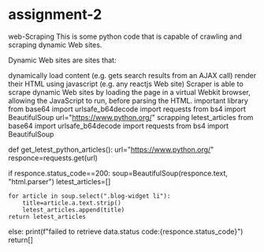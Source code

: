 # assignment-2
web-Scraping
This is some python code that is capable of crawling and scraping dynamic Web sites.

Dynamic Web sites are sites that:

dynamically load content (e.g. gets search results from an AJAX call)
render their HTML using javascript (e.g. any reactjs Web site)
Scraper is able to scrape dynamic Web sites by loading the page in a virtual Webkit browser, allowing the JavaScript to run, before parsing the HTML. important library from base64 import urlsafe_b64decode import requests from bs4 import BeautifulSoup url="https://www.python.org/" scrapping letest_articles from base64 import urlsafe_b64decode import requests from bs4 import BeautifulSoup

def get_letest_python_articles(): url="https://www.python.org/" responce=requests.get(url)

if responce.status_code==200:
    soup=BeautifulSoup(responce.text, "html.parser")
    letest_articles=[]

    for article in soup.select(".blog-widget li"):
        title=article.a.text.strip()
        letest_articles.append(title)
    return letest_articles
else:
    print(f"failed to retrieve data.status code:{responce.status_code}") 
    return[]
